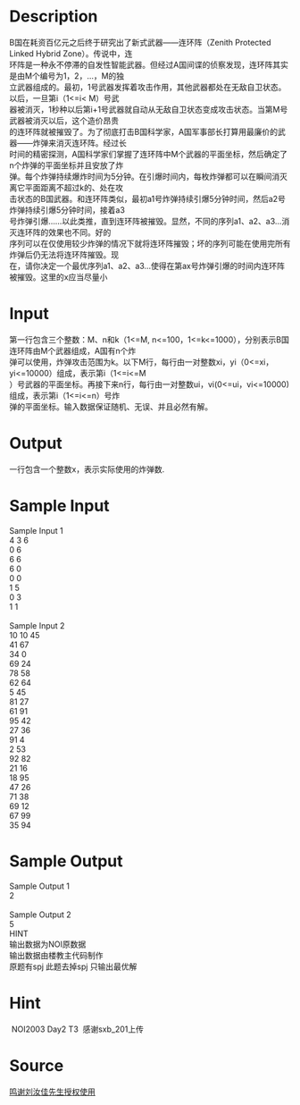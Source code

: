 
# Description

<div class="content"><div>
<div>B国在耗资百亿元之后终于研究出了新式武器——连环阵（Zenith Protected Linked Hybrid Zone）。传说中，连</div>
<div>环阵是一种永不停滞的自发性智能武器。但经过A国间谍的侦察发现，连环阵其实是由M个编号为1，2，…，M的独</div>
<div>立武器组成的。最初，1号武器发挥着攻击作用，其他武器都处在无敌自卫状态。以后，一旦第i（1&lt;=i&lt; M）号武</div>
<div>器被消灭，1秒种以后第i+1号武器就自动从无敌自卫状态变成攻击状态。当第M号武器被消灭以后，这个造价昂贵</div>
<div>的连环阵就被摧毁了。为了彻底打击B国科学家，A国军事部长打算用最廉价的武器——炸弹来消灭连环阵。经过长</div>
<div>时间的精密探测，A国科学家们掌握了连环阵中M个武器的平面坐标，然后确定了n个炸弹的平面坐标并且安放了炸</div>
<div>弹。每个炸弹持续爆炸时间为5分钟。在引爆时间内，每枚炸弹都可以在瞬间消灭离它平面距离不超过k的、处在攻</div>
<div>击状态的B国武器。和连环阵类似，最初a1号炸弹持续引爆5分钟时间，然后a2号炸弹持续引爆5分钟时间，接着a3</div>
<div>号炸弹引爆……以此类推，直到连环阵被摧毁。显然，不同的序列a1、a2、a3...消灭连环阵的效果也不同。好的</div>
<div>序列可以在仅使用较少炸弹的情况下就将连环阵摧毁；坏的序列可能在使用完所有炸弹后仍无法将连环阵摧毁。现</div>
<div>在，请你决定一个最优序列a1、a2、a3…使得在第ax号炸弹引爆的时间内连环阵被摧毁。这里的x应当尽量小</div>
</div>
<p></p></div>

# Input

<div class="content"><div>第一行包含三个整数：M、n和k（1&lt;=M, n&lt;=100，1&lt;=k&lt;=1000），分别表示B国连环阵由M个武器组成，A国有n个炸</div>
<div>弹可以使用，炸弹攻击范围为k。以下M行，每行由一对整数xi，yi（0&lt;=xi，yi&lt;=10000）组成，表示第i（1&lt;=i&lt;=M</div>
<div>）号武器的平面坐标。再接下来n行，每行由一对整数ui，vi(0&lt;=ui，vi&lt;=10000)组成，表示第i（1&lt;=i&lt;=n）号炸</div>
<div>弹的平面坐标。输入数据保证随机、无误、并且必然有解。</div>
<p></p></div>

# Output

<div class="content"><div>一行包含一个整数x，表示实际使用的炸弹数.</div>
<p></p></div>

# Sample Input

<div class="content"><span class="sampledata">Sample Input 1<br/>
4 3 6 <br/>
0 6 <br/>
6 6 <br/>
6 0 <br/>
0 0 <br/>
1 5 <br/>
0 3 <br/>
1 1  <br/>
<br/>
Sample Input 2<br/>
10 10 45 <br/>
41 67 <br/>
34 0 <br/>
69 24 <br/>
78 58 <br/>
62 64 <br/>
5 45 <br/>
81 27 <br/>
61 91 <br/>
95 42 <br/>
27 36 <br/>
91 4 <br/>
2 53 <br/>
92 82 <br/>
21 16 <br/>
18 95 <br/>
47 26 <br/>
71 38 <br/>
69 12 <br/>
67 99 <br/>
35 94 </span></div>

# Sample Output

<div class="content"><span class="sampledata">Sample Output 1<br/>
2<br/>
<br/>
Sample Output 2<br/>
5<br/>
HINT<br/>
输出数据为NOI原数据<br/>
输出数据由楼教主代码制作<br/>
原题有spj 此题去掉spj 只输出最优解</span></div>

# Hint

<div class="content"><p></p><p> NOI2003 Day2 T3  感谢sxb_201上传</p><p></p></div>

# Source

<div class="content"><p><a href="problemset.php?search=鸣谢刘汝佳先生授权使用">鸣谢刘汝佳先生授权使用</a></p></div>

